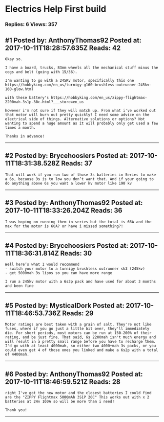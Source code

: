 # Electrics Help First build

### Replies: 6 Views: 357

## \#1 Posted by: AnthonyThomas92 Posted at: 2017-10-11T18:28:57.635Z Reads: 42

```
Okay so.

I have a board, trucks, 83mm wheels all the mechanical stuff minus the cogs and belt (going with 15/36).

I'm wanting to go with a 245Kv motor, specifically this one https://hobbyking.com/en_us/turnigy-g160-brushless-outrunner-245kv-160-glow.html

with these battery's https://hobbyking.com/en_us/zippy-flightmax-2200mah-3s1p-30c.html?___store=en_us

however i'm not sure if they will match up. From what i've worked out that motor will burn out pretty quickly? I need some advice on the electrical side of things. Alternative solutions or options? Not wanting to spend a huge amount as it will probably only get used a few times a month.

Thanks in advance!
```

---
## \#2 Posted by: Brycehoosiers Posted at: 2017-10-11T18:31:38.528Z Reads: 37

```
That will work if you run two of those 3s batteries in Series to make a 6s, because 3s is to low you don’t want that. And if your going to do anything above 6s you want a lower kv motor like 190 kv
```

---
## \#3 Posted by: AnthonyThomas92 Posted at: 2017-10-11T18:33:26.204Z Reads: 36

```
I was hoping on running them in series but the total is 66A and the max for the motor is 60A? or have i missed something?!
```

---
## \#4 Posted by: Brycehoosiers Posted at: 2017-10-11T18:36:31.814Z Reads: 30

```
Well here’s what I would recommend 
- switch your motor to a turnigy brushless outrunner sk3 (245kv)
- get 5000mah 3s lipos so you can have more range 

I run a 245kv motor with a 6s3p pack and have used for about 3 months and been fine
```

---
## \#5 Posted by: MysticalDork Posted at: 2017-10-11T18:46:53.736Z Reads: 29

```
Motor ratings are best taken with a grain of salt. They're not like fuses, where if you go just a little bit over, they'll immediately die. For short periods, most motors can be run at 150-200% of their rating, and be just fine. That said, 6s 2200mah isn't much energy and will result in a pretty small range before you have to recharge them. I'd go with at least 4000mah, so either two 4000+mah 3s packs, or you could even get 4 of those ones you linked and make a 6s2p with a total of 4400mah.
```

---
## \#6 Posted by: AnthonyThomas92 Posted at: 2017-10-11T18:46:59.521Z Reads: 28

```
right I've got the new motor and the closest batteries I could find are the "ZIPPY Flightmax 5000mAh 3S1P 20C" This works out with x 2 batteries at 24v 100A so will be more than i need!

Thank you!
```

---
